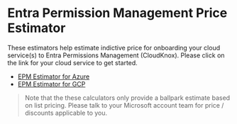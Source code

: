 # Entra Permission Management Price Estimator

These estimators help estimate indictive price for onboarding your cloud service(s) to Entra Permissions Management (CloudKnox). Please click on the link for your cloud service to get started.

- [EPM Estimator for Azure](https://github.com/microsoft/EPMEstimator/blob/main/Azure/Estimation.md)
- [EPM Estimator for GCP](https://github.com/microsoft/EPMEstimator/blob/main/GCP/Estimation.md)

<blockquote>
    <p>Note that the these calculators only provide a ballpark estimate based on list pricing. Please talk to your Microsoft account team for price / discounts applicable to you.</p>
</blockquote>

